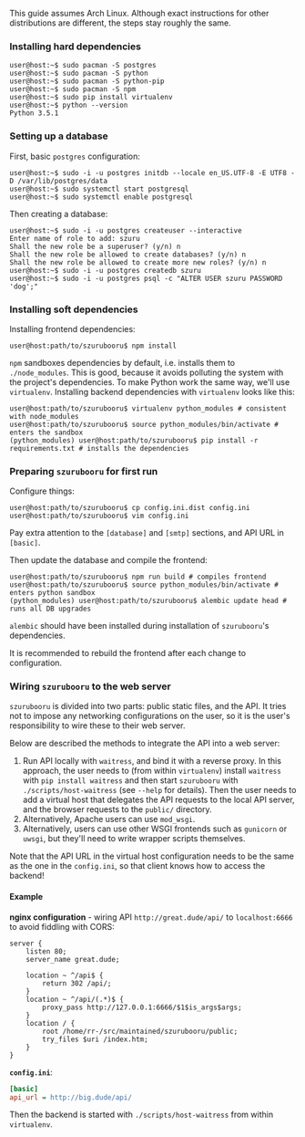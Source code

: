 This guide assumes Arch Linux. Although exact instructions for other
distributions are different, the steps stay roughly the same.

### Installing hard dependencies

```console
user@host:~$ sudo pacman -S postgres
user@host:~$ sudo pacman -S python
user@host:~$ sudo pacman -S python-pip
user@host:~$ sudo pacman -S npm
user@host:~$ sudo pip install virtualenv
user@host:~$ python --version
Python 3.5.1
```



### Setting up a database

First, basic `postgres` configuration:

```console
user@host:~$ sudo -i -u postgres initdb --locale en_US.UTF-8 -E UTF8 -D /var/lib/postgres/data
user@host:~$ sudo systemctl start postgresql
user@host:~$ sudo systemctl enable postgresql
```

Then creating a database:

```console
user@host:~$ sudo -i -u postgres createuser --interactive
Enter name of role to add: szuru
Shall the new role be a superuser? (y/n) n
Shall the new role be allowed to create databases? (y/n) n
Shall the new role be allowed to create more new roles? (y/n) n
user@host:~$ sudo -i -u postgres createdb szuru
user@host:~$ sudo -i -u postgres psql -c "ALTER USER szuru PASSWORD 'dog';"
```



### Installing soft dependencies

Installing frontend dependencies:

```console
user@host:path/to/szurubooru$ npm install
```

`npm` sandboxes dependencies by default, i.e. installs them to
`./node_modules`. This is good, because it avoids polluting the system with the
project's dependencies. To make Python work the same way, we'll use
`virtualenv`. Installing backend dependencies with `virtualenv` looks like
this:

```console
user@host:path/to/szurubooru$ virtualenv python_modules # consistent with node_modules
user@host:path/to/szurubooru$ source python_modules/bin/activate # enters the sandbox
(python_modules) user@host:path/to/szurubooru$ pip install -r requirements.txt # installs the dependencies
```



### Preparing `szurubooru` for first run

Configure things:

```console
user@host:path/to/szurubooru$ cp config.ini.dist config.ini
user@host:path/to/szurubooru$ vim config.ini
```

Pay extra attention to the `[database]` and `[smtp]` sections, and API URL in
`[basic]`.

Then update the database and compile the frontend:

```console
user@host:path/to/szurubooru$ npm run build # compiles frontend
user@host:path/to/szurubooru$ source python_modules/bin/activate # enters python sandbox
(python_modules) user@host:path/to/szurubooru$ alembic update head # runs all DB upgrades
```

`alembic` should have been installed during installation of `szurubooru`'s
dependencies.

It is recommended to rebuild the frontend after each change to configuration.



### Wiring `szurubooru` to the web server

`szurubooru` is divided into two parts: public static files, and the API. It
tries not to impose any networking configurations on the user, so it is the
user's responsibility to wire these to their web server.

Below are described the methods to integrate the API into a web server:

1. Run API locally with `waitress`, and bind it with a reverse proxy. In this
   approach, the user needs to (from within `virtualenv`) install `waitress`
   with `pip install waitress` and then start `szurubooru` with
   `./scripts/host-waitress` (see `--help` for details). Then the user needs to
   add a virtual host that delegates the API requests to the local API server,
   and the browser requests to the `public/` directory.
2. Alternatively, Apache users can use `mod_wsgi`.
3. Alternatively, users can use other WSGI frontends such as `gunicorn` or
   `uwsgi`, but they'll need to write wrapper scripts themselves.

Note that the API URL in the virtual host configuration needs to be the same as
the one in the `config.ini`, so that client knows how to access the backend!

#### Example

**nginx configuration** - wiring API `http://great.dude/api/` to
`localhost:6666` to avoid fiddling with CORS:

```nginx
server {
    listen 80;
    server_name great.dude;

    location ~ ^/api$ {
        return 302 /api/;
    }
    location ~ ^/api/(.*)$ {
        proxy_pass http://127.0.0.1:6666/$1$is_args$args;
    }
    location / {
        root /home/rr-/src/maintained/szurubooru/public;
        try_files $uri /index.htm;
    }
}
```

**`config.ini`**:

```ini
[basic]
api_url = http://big.dude/api/
```

Then the backend is started with `./scripts/host-waitress` from within
`virtualenv`.

